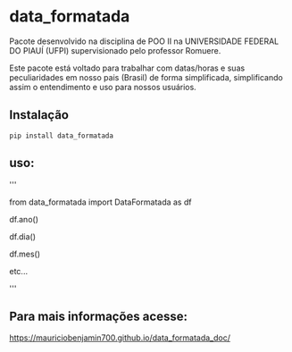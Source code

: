 data_formatada
==============
Pacote desenvolvido na disciplina de POO II na UNIVERSIDADE FEDERAL DO PIAUÍ (UFPI) supervisionado pelo professor Romuere.

Este pacote está voltado para trabalhar com datas/horas e suas peculiaridades em nosso pais (Brasil) de forma simplificada, simplificando assim o entendimento e uso para nossos usuários.

## Instalação

    pip install data_formatada

## uso:

'''

from data_formatada import DataFormatada as df

df.ano()

df.dia()

df.mes()

etc...

'''

## Para mais informações acesse: 
https://mauriciobenjamin700.github.io/data_formatada_doc/